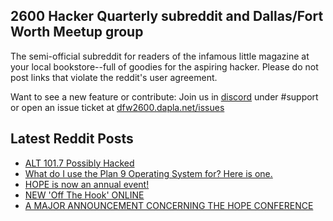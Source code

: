 ## 2600 Hacker Quarterly subreddit and Dallas/Fort Worth Meetup group
The semi-official subreddit for readers of the infamous little magazine at your local bookstore--full of goodies for the aspiring hacker. Please do not post links that violate the reddit's user agreement.

Want to see a new feature or contribute: 
Join us in [discord](https://dfw2600.dapla.net/chat) under #support or open an issue ticket at [dfw2600.dapla.net/issues](https://dfw2600.dapla.net/issues)

## Latest Reddit Posts
<!-- BLOG-POST-LIST:START -->
- [ALT 101.7 Possibly Hacked](https://www.reddit.com/r/2600/comments/1hk25q7/alt_1017_possibly_hacked/)
- [What do I use the Plan 9 Operating System for? Here is one.](https://www.reddit.com/r/2600/comments/1hixo8y/what_do_i_use_the_plan_9_operating_system_for/)
- [HOPE is now an annual event!](https://www.reddit.com/r/2600/comments/1hhz1qn/hope_is_now_an_annual_event/)
- [NEW 'Off The Hook' ONLINE](https://2600.com/hook/18-12-2024)
- [A MAJOR ANNOUNCEMENT CONCERNING THE HOPE CONFERENCE](https://2600.com/content/major-announcement-concerning-hope-conference)
<!-- BLOG-POST-LIST:END -->
